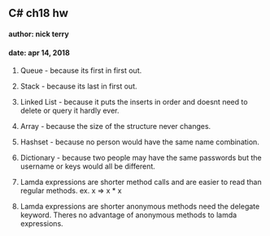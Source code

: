 ## C# ch18 hw 
#### author: nick terry 
#### date: apr 14, 2018 

1. Queue - because its first in first out. 

2. Stack - because its last in first out. 

3. Linked List - because it puts the inserts in order and doesnt need to delete or query it hardly ever. 

4. Array - because the size of the structure never changes. 

5. Hashset - because no person would have the same name combination. 

6. Dictionary - because two people may have the same passwords but the username or keys would all be different. 

7. Lamda expressions are shorter method calls and are easier to read than regular methods. ex. x => x * x 

8. Lamda expressions are shorter anonymous methods need the delegate keyword. Theres no advantage of anonymous methods to lamda expressions.